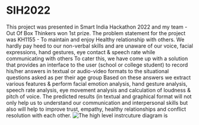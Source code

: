 # SIH2022
This project was presented in Smart India Hackathon 2022 and my team - Out Of Box Thinkers won 1st prize. The problem statement for the project was KH1155 - To maintain and enjoy Healthy relationship with others.
We hardly pay heed to our non-verbal skills and are unaware of our voice, facial expressions, hand gestures, eye contact & speech rate while communicating with others
To cater this, we have come up with a solution that provides an interface to the user (school or college student) to record his/her answers in textual or audio-video formats to the situational questions asked as per their age group
Based on these answers we extract various features & perform facial emotion analysis, hand gesture analysis, speech rate analysis, eye movement analysis and calculation of loudness & pitch of voice.
The predicted results (in textual and graphical format will not only help us to understand our communication and interpersonal skills but also will help to improve trust, empathy, healthy relationships and conflict resolution with each other.
![The high level instrcuture diagram is]()
